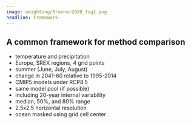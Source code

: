 ```yaml
---
image: weighting/Brunner2020_fig1.png
headline: Framework
---
```

## A common framework for method comparison

* temperature and precipitation
* Europe, SREX regions, 4 grid points 
* summer (June, July, August)
* change in 2041-60 relative to 1995-2014
* CMIP5 models under RCP8.5
* same model pool (if possible)
* including 20-year internal variability
* median, 50%, and 80% range
* 2.5x2.5 horizontal resolution
* ocean masked using grid cell center